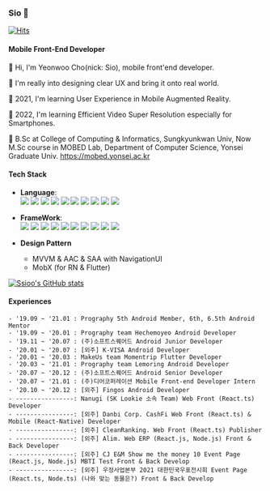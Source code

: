 ### Sio 👋

[![Hits](https://hits.seeyoufarm.com/api/count/incr/badge.svg?url=https%3A%2F%2Fgithub.com%2FSsioo%2FSsioo&count_bg=%2379C83D&title_bg=%23555555&icon=&icon_color=%23E7E7E7&title=hits&edge_flat=false)](https://hits.seeyoufarm.com)

#### Mobile Front-End Developer
🌱 Hi, I'm Yeonwoo Cho(nick: Sio), mobile front'end developer.

🌱 I'm really into designing clear UX and bring it onto real world.

🌱 2021, I'm learning User Experience in Mobile Augmented Reality.

🌱 2022, I'm learning Efficient Video Super Resolution especially for Smartphones.

🌱 B.Sc at College of Computing & Informatics, Sungkyunkwan Univ,
Now M.Sc course in MOBED Lab, Department of Computer Science, Yonsei Graduate Univ.
https://mobed.yonsei.ac.kr


#### Tech Stack
- **Language**: \
<span><img src="https://img.shields.io/badge/Kotlin-0095D5?style=flat&logo=Kotlin&logoColor=white"/></span>
<span><img src="https://img.shields.io/badge/Java-007396?style=flat&logo=Java&logoColor=white"/></span>
<span><img src="https://img.shields.io/badge/Dart-0175C2?style=flat&logo=Dart&logoColor=white"/><span>
<span><img src="https://img.shields.io/badge/Javascript-F7DF1E?style=flat&logo=Javascript&logoColor=white"/></span>
<span><img src="https://img.shields.io/badge/Typescript-3178C6?style=flat&logo=Typescript&logoColor=white"/></span>
<span><img src="https://img.shields.io/badge/Python-3776AB?style=flate&logo=Python&logoColor=white"/></span>
<span><img src="https://img.shields.io/badge/Swift-FA7343?style=flat&logo=Swift&logoColor=white"/></span>
<span><img src="https://img.shields.io/badge/Sass-CC6699?style=flat&logo=Sass&logoColor=white"/></span>
<span><img src="https://img.shields.io/badge/CSS3-1572B6?style=flat&logo=CSS3&logoColor=white"/></span>
<span><img src="https://img.shields.io/badge/MySQL-4479A1?style=flat&logo=MySQL&logoColor=white"/></span>

- **FrameWork**: \
<span><img src="https://img.shields.io/badge/AndroidX-3DDC84?style=flat&logo=Android&logoColor=white"/></span>
<span><img src="https://img.shields.io/badge/Flutter-02569B?style=flat&logo=Flutter&logoColor=white"/></span>
<span><img src="https://img.shields.io/badge/ReactNative-61DAFB?style=flat&logo=React&logoColor=blue"/></span>
<span><img src="https://img.shields.io/badge/React.js-61DAFB?style=flat&logo=React&logoColor=blue"/></span>
<span><img src="https://img.shields.io/badge/Node.js-339933?style=flat&logo=Node.js&logoColor=white"/></span>
<span><img src="https://img.shields.io/badge/Three.js-000000?style=flat&logo=Three.js&logoColor=white"/></span>
<span><img src="https://img.shields.io/badge/SwiftUI-FA7343?style=flat&logo=Swift&logoColor=white"/></span>
<span><img src="https://img.shields.io/badge/Tensorflow-FF6F00?style=flat&logo=Tensorflow&logoColor=white"/></span>
<span><img src="https://img.shields.io/badge/Pytorch-FF6F00?style=flat&logo=Pytorch&logoColor=white"/></span>
<span><img src="https://img.shields.io/badge/Next.js-000000?style=flat&logo=Next.js&logoColor=white"/></span>
 
- **Design Pattern**
  * MVVM & AAC & SAA with NavigationUI
  * MobX (for RN & Flutter)

[![Ssioo's GitHub stats](https://github-readme-stats.vercel.app/api?username=Ssioo)](https://github.com/anuraghazra/github-readme-stats)


#### Experiences
```
- '19.09 ~ '21.01 : Prography 5th Android Member, 6th, 6.5th Android Mentor
- '19.09 ~ '20.01 : Prography team Hechemoyeo Android Developer
- '19.11 ~ '20.07 : (주)소프트스퀘어드 Android Junior Developer
- '20.01 ~ '20.07 : [외주] K-VISA Android Developer
- '20.01 ~ '20.03 : MakeUs team Momentrip Flutter Developer
- '20.03 ~ '21.01 : Prography team Lemoring Android Developer
- '20.07 ~ '20.12 : (주)소프트스퀘어드 Android Senior Developer
- '20.07 ~ '21.01 : (주)디어코퍼레이션 Mobile Front-end Developer Intern
- '20.10 ~ '20.12 : [외주] Fingos Android Developer
- ----------------: Nanugi (SK Lookie 소속 Team) Web Front (React.ts) Developer
- ----------------: [외주] Danbi Corp. CashFi Web Front (React.ts) & Mobile (React-Native) Developer
- ----------------: [외주] CleanRanking. Web Front (React.ts) Publisher
- ----------------: [외주] Alim. Web ERP (React.js, Node.js) Front & Back Developer
- ----------------: [외주] CJ E&M Show me the money 10 Event Page (React.js, Node.js) MBTI Test Front & Back Develop
- ----------------: [외주] 우정사업본부 2021 대한민국우표전시회 Event Page (React.ts, Node.ts) (나와 맞는 동물은?) Front & Back Develop
```

<!--
**Ssioo/Ssioo** is a ✨ _special_ ✨ repository because its `README.md` (this file) appears on your GitHub profile.

Here are some ideas to get you started:

- 🔭 I’m currently working on ...
- 🌱 I’m currently learning ...
- 👯 I’m looking to collaborate on ...
- 🤔 I’m looking for help with ...
- 💬 Ask me about ...
- 📫 How to reach me: ...
- 😄 Pronouns: ...
- ⚡ Fun fact: ...
-->
